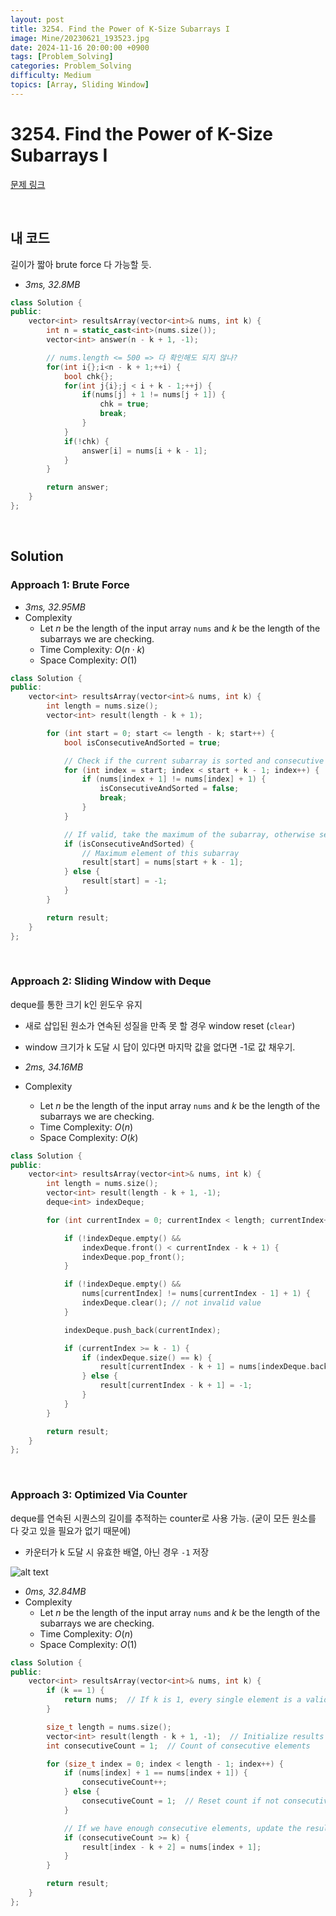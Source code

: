 ```yaml
---
layout: post
title: 3254. Find the Power of K-Size Subarrays I
image: Mine/20230621_193523.jpg
date: 2024-11-16 20:00:00 +0900
tags: [Problem_Solving]
categories: Problem_Solving
difficulty: Medium
topics: [Array, Sliding Window]
---
```


# 3254. Find the Power of K-Size Subarrays I
[문제 링크](https://leetcode.com/problems/find-the-power-of-k-size-subarrays-i/description/?envType=daily-question&envId=2024-11-16)

<br/>

## 내 코드
길이가 짧아 brute force 다 가능할 듯.

- *3ms, 32.8MB*
```cpp
class Solution {
public:
    vector<int> resultsArray(vector<int>& nums, int k) {
        int n = static_cast<int>(nums.size());
        vector<int> answer(n - k + 1, -1);

        // nums.length <= 500 => 다 확인해도 되지 않나?
        for(int i{};i<n - k + 1;++i) {
            bool chk{};
            for(int j{i};j < i + k - 1;++j) {
                if(nums[j] + 1 != nums[j + 1]) {
                    chk = true;
                    break;
                }
            }
            if(!chk) {
                answer[i] = nums[i + k - 1];
            }
        }

        return answer;
    }
};
```

<br/>

## Solution

### Approach 1: Brute Force
- *3ms, 32.95MB*
- Complexity
  - Let $n$ be the length of the input array `nums` and $k$ be the length of the subarrays we are checking.
  - Time Complexity: $O(n \cdot k)$
  - Space Complexity: $O(1)$

```cpp
class Solution {
public:
    vector<int> resultsArray(vector<int>& nums, int k) {
        int length = nums.size();
        vector<int> result(length - k + 1);

        for (int start = 0; start <= length - k; start++) {
            bool isConsecutiveAndSorted = true;

            // Check if the current subarray is sorted and consecutive
            for (int index = start; index < start + k - 1; index++) {
                if (nums[index + 1] != nums[index] + 1) {
                    isConsecutiveAndSorted = false;
                    break;
                }
            }

            // If valid, take the maximum of the subarray, otherwise set to -1
            if (isConsecutiveAndSorted) {
                // Maximum element of this subarray
                result[start] = nums[start + k - 1];
            } else {
                result[start] = -1;
            }
        }

        return result;
    }
};
```
<br/>

### Approach 2: Sliding Window with Deque
deque를 통한 크기 k인 윈도우 유지
- 새로 삽입된 원소가 연속된 성질을 만족 못 할 경우 window reset (`clear`)
- window 크기가 k 도달 시 답이 있다면 마지막 값을 없다면 -1로 값 채우기.

- *2ms, 34.16MB*
- Complexity
  - Let $n$ be the length of the input array `nums` and $k$ be the length of the subarrays we are checking.
  - Time Complexity: $O(n)$
  - Space Complexity: $O(k)$

```cpp
class Solution {
public:
    vector<int> resultsArray(vector<int>& nums, int k) {
        int length = nums.size();
        vector<int> result(length - k + 1, -1);
        deque<int> indexDeque;

        for (int currentIndex = 0; currentIndex < length; currentIndex++) {

            if (!indexDeque.empty() &&
                indexDeque.front() < currentIndex - k + 1) {
                indexDeque.pop_front();
            }

            if (!indexDeque.empty() &&
                nums[currentIndex] != nums[currentIndex - 1] + 1) {
                indexDeque.clear(); // not invalid value
            }

            indexDeque.push_back(currentIndex);

            if (currentIndex >= k - 1) {
                if (indexDeque.size() == k) {
                    result[currentIndex - k + 1] = nums[indexDeque.back()];
                } else {
                    result[currentIndex - k + 1] = -1;
                }
            }
        }

        return result;
    }
};
```
<br/>

### Approach 3: Optimized Via Counter
deque를 연속된 시퀀스의 길이를 추적하는 counter로 사용 가능. (굳이 모든 원소를 다 갖고 있을 필요가 없기 때문에)
- 카운터가 k 도달 시 유효한 배열, 아닌 경우 `-1` 저장

![alt text](/images/2024-11-16/image.png)

- *0ms, 32.84MB*
- Complexity
  - Let $n$ be the length of the input array `nums` and $k$ be the length of the subarrays we are checking.
  - Time Complexity: $O(n)$
  - Space Complexity: $O(1)$

```cpp
class Solution {
public:
    vector<int> resultsArray(vector<int>& nums, int k) {
        if (k == 1) {
            return nums;  // If k is 1, every single element is a valid subarray
        }

        size_t length = nums.size();
        vector<int> result(length - k + 1, -1);  // Initialize results with -1
        int consecutiveCount = 1;  // Count of consecutive elements

        for (size_t index = 0; index < length - 1; index++) {
            if (nums[index] + 1 == nums[index + 1]) {
                consecutiveCount++;
            } else {
                consecutiveCount = 1;  // Reset count if not consecutive
            }

            // If we have enough consecutive elements, update the result
            if (consecutiveCount >= k) {
                result[index - k + 2] = nums[index + 1];
            }
        }

        return result;
    }
};
```
<br/>